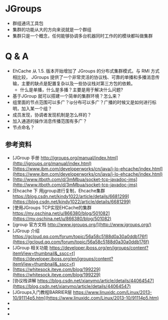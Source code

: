 # JGroups 
+ 群组通讯工具包
+ 集群的功能从大的方向来说就是一个群组
+ 集群只是一个概念，任何能够协调多台机器同时工作的的模块都叫做集群


# Q & A
+ EhCache 从 1.5. 版本开始增加了 JGroups 的分布式集群模式。与 RMI 方式相比较， JGroups 提供了一个非常灵活的协议栈、可靠的单播和多播消息传输，主要的缺点是配置复杂以及一些协议栈对第三方包的依赖。 
  + 什么是单播，什么是多播？主要是用于解决什么问题?
+ 基于JGroup 就可以搭建一个简单的集群环境？怎么来？
+ 组里面的节点范围可以多广？ip分布可以多广？广播的时候又是如何进行标明，加入某一个组？
+ 成员发现，协调者发现机制是怎么样的？
+ 加入通道的操作消息传播范围有多广？
+ 节点命名？

## 参考资料
+ [JGroup 手册 http://jgroups.org/manual/index.html](http://jgroups.org/manual/index.html)
+ [https://www.ibm.com/developerworks/cn/java/j-lo-ehcache/index.html](https://www.ibm.com/developerworks/cn/java/j-lo-ehcache/index.html)
+  [http://www.itboth.com/d/3mMbua/socket-tcp-javadoc-jms](http://www.itboth.com/d/3mMbua/socket-tcp-javadoc-jms)
+  [Ehcache 下 用jgroup进行复制，Ehcache集群 https://blog.csdn.net/kindy1022/article/details/6681299](https://blog.csdn.net/kindy1022/article/details/6681299)
+  [使用JGroups TCP实现EHCache的集群 https://my.oschina.net/u/866380/blog/501082](https://my.oschina.net/u/866380/blog/501082)
+  [jgroup 官方文档 http://www.jgroups.org/](http://www.jgroups.org/)
+  [JGroup 介绍 https://gcloud.qq.com/forum/topic/56a58c5188d0a30a0ddb176f](https://gcloud.qq.com/forum/topic/56a58c5188d0a30a0ddb176f)
+  [JGroup 相关功能 https://developer.jboss.org/en/jgroups/content?itemView=thumbnail&_sscc=t](https://developer.jboss.org/en/jgroups/content?itemView=thumbnail&_sscc=t)
+  [https://whitesock.iteye.com/blog/199229](https://whitesock.iteye.com/blog/199229)
+  [协议栈讲解 https://blog.csdn.net/xianymo/article/details/44064547](https://blog.csdn.net/xianymo/article/details/44064547)
+  [JGroups入门教程BARRIER层  https://www.linuxidc.com/Linux/2013-10/91114p5.htm](https://www.linuxidc.com/Linux/2013-10/91114p5.htm)
+  []()
+  []()
+  []()